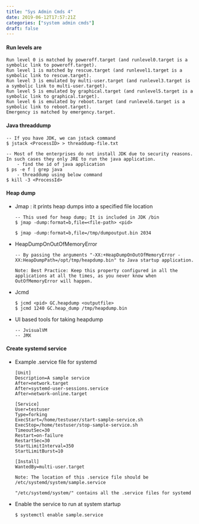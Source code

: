 ```yaml
---
title: "Sys Admin Cmds 4"
date: 2019-06-12T17:57:21Z
categories: ["system admin cmds"]
draft: false
---
```


#### Run levels are
    Run level 0 is matched by poweroff.target (and runlevel0.target is a symbolic link to poweroff.target).
    Run level 1 is matched by rescue.target (and runlevel1.target is a symbolic link to rescue.target).
    Run level 3 is emulated by multi-user.target (and runlevel3.target is a symbolic link to multi-user.target).
    Run level 5 is emulated by graphical.target (and runlevel5.target is a symbolic link to graphical.target).
    Run level 6 is emulated by reboot.target (and runlevel6.target is a symbolic link to reboot.target).
    Emergency is matched by emergency.target.

#### Java threaddump
``` 
-- If you have JDK, we can jstack command
$ jstack <ProcessID> > threaddump-file.txt

-- Most of the enterprises do not install JDK due to security reasons. In such cases they only JRE to run the java application.
    - find the id of java application
$ ps -e f | grep java
    - threaddump using below command
$ kill -3 <ProcessId>
```

#### Heap dump

* Jmap : it prints heap dumps into a specified file location
    ``` 
    -- This used for heap dump; It is included in JDK /bin
    $ jmap -dump:format=b,file=<file-path> <pid>
    
    $ jmap -dump:format=b,file=/tmp/dumpoutput.bin 2034 
    ```
* HeapDumpOnOutOfMemoryError
    ``` 
    -- By passing the arguments "-XX:+HeapDumpOnOutOfMemoryError -XX:HeapDumpPath=/opt/tmp/heapdump.bin" to Java startup application.
    
    Note: Best Practice: Keep this property configured in all the applications at all the times, as you never know when OutOfMemoryError will happen.
    ```
* Jcmd
    ```
    $ jcmd <pid> GC.heapdump <outputfile>
    $ jcmd 1240 GC.heap_dump /tmp/heapdump.bin
    ```
* UI based tools for taking heapdump
    ``` 
    -- JvisualVM
    -- JMX

#### Create systemd service
* Example .service file for systemd
    ``` 
    [Unit]
    Description=A sample service
    After=network.target
    After=systemd-user-sessions.service
    After=network-online.target
    
    [Service]
    User=testuser
    Type=forking
    ExecStart=/home/testuser/start-sample-service.sh
    ExecStop=/home/testuser/stop-sample-service.sh
    TimeoutSec=30
    Restart=on-failure
    RestartSec=30
    StartLimitInterval=350
    StartLimitBurst=10
    
    [Install]
    WantedBy=multi-user.target
    ```
    ``` 
    Note: The location of this .service file should be 
    /etc/systemd/system/sample.service

    "/etc/systemd/system/" contains all the .service files for systemd
    ```
* Enable the service to run at system startup
    ```
    $ systemctl enable sample.service
    ```
